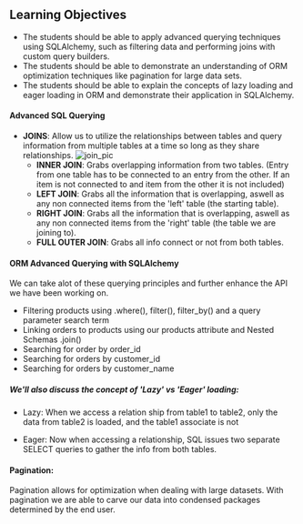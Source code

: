## Learning Objectives

- The students should be able to apply advanced querying techniques using SQLAlchemy, such as filtering data and performing joins with custom query builders.
- The students should be able to demonstrate an understanding of ORM optimization techniques like pagination for large data sets.
- The students should be able to explain the concepts of lazy loading and eager loading in ORM and demonstrate their application in SQLAlchemy.


#### Advanced SQL Querying

* **JOINS**: Allow us to utilize the relationships between tables and query information from multiple tables at a time so long as they share relationships.
![join_pic](https://www.ionos.com/digitalguide/fileadmin/DigitalGuide/Screenshots/DE-SQL-Join-Typen.png)
    * **INNER JOIN**: Grabs overlapping information from two tables. (Entry from one table has to be connected to an entry from the other. If an item is not connected to and item from the other it is not included)
    * **LEFT JOIN**: Grabs all the information that is overlapping, aswell as any non connected items from the 'left' table (the starting table).
    * **RIGHT JOIN**: Grabs all the information that is overlapping, aswell as any non connected items from the 'right' table (the table we are joining to).
    * **FULL OUTER JOIN**: Grabs all info connect or not from both tables.

#### ORM Advanced Querying with SQLAlchemy

We can take alot of these querying principles and further enhance the API we have been working on.

- Filtering products using .where(), filter(), filter_by() and a query parameter search term
- Linking orders to products using our products attribute and Nested Schemas .join()
- Searching for order by order_id
- Searching for orders by customer_id
- Searching for orders by customer_name

##### We'll also discuss the concept of 'Lazy' vs 'Eager' loading:

- Lazy: When we access a relation ship from table1 to table2, only the data from table2 is loaded, and the table1 associate is not

- Eager: Now when accessing a relationship, SQL issues two separate SELECT queries to gather the info from both tables.


#### Pagination:
Pagination allows for optimization when dealing with large datasets. With pagination we are able to carve our data into condensed packages determined by the end user.
